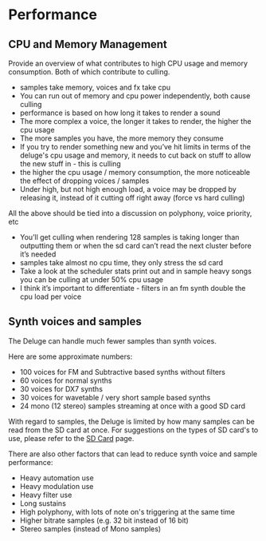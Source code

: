 # Performance

## CPU and Memory Management

Provide an overview of what contributes to high CPU usage and memory consumption. Both of which contribute to culling.

- samples take memory, voices and fx take cpu
- You can run out of memory and cpu power independently, both cause culling
- performance is based on how long it takes to render a sound
- The more complex a voice, the longer it takes to render, the higher the cpu usage
- The more samples you have, the more memory they consume
- If you try to render something new and you’ve hit limits in terms of the deluge's cpu usage and memory, it needs to cut back on stuff to allow the new stuff in - this is culling
- the higher the cpu usage / memory consumption, the more noticeable the effect of dropping voices / samples
- Under high, but not high enough load, a voice may be dropped by releasing it, instead of it cutting off right away (force vs hard culling)

All the above should be tied into a discussion on polyphony, voice priority, etc

- You’ll get culling when rendering 128 samples is taking longer than outputting them or when the sd card can’t read the next cluster before it’s needed
- samples take almost no cpu time, they only stress the sd card
- Take a look at the scheduler stats print out and in sample heavy songs you can be culling at under 50% cpu usage
- I think it’s important to differentiate - filters in an fm synth double the cpu load per voice

## Synth voices and samples

The Deluge can handle much fewer samples than synth voices.

Here are some approximate numbers:

- 100 voices for FM and Subtractive based synths without filters
- 60 voices for normal synths
- 30 voices for DX7 synths
- 30 voices for wavetable / very short sample based synths
- 24 mono (12 stereo) samples streaming at once with a good SD card

With regard to samples, the Deluge is limited by how many samples can be read from the SD card at once. For suggestions on the types of SD card's to use, please refer to the [SD Card](sd-card.md) page.

There are also other factors that can lead to reduce synth voice and sample performance:

- Heavy automation use
- Heavy modulation use
- Heavy filter use
- Long sustains
- High polyphony, with lots of note on's triggering at the same time
- Higher bitrate samples (e.g. 32 bit instead of 16 bit)
- Stereo samples (instead of Mono samples)